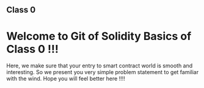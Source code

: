 ## Class 0

# Welcome to Git of Solidity Basics of Class 0 !!!

Here, we make sure that your entry to smart contract world is smooth and interesting. So we present you very simple problem statement to get familiar with the wind. Hope you will feel better here !!!!